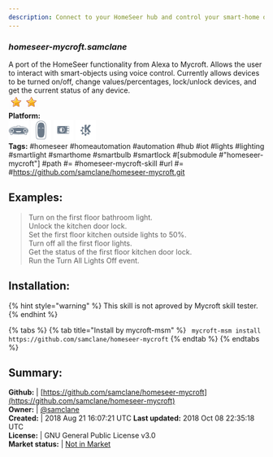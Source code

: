 ```yaml
---
description: Connect to your HomeSeer hub and control your smart-home devices using Mycroft
---
```


### _homeseer-mycroft.samclane_  
A port of the HomeSeer functionality from Alexa to Mycroft. Allows the user to interact with smart-objects using voice
control. Currently allows devices to be turned on/off, change values/percentages, lock/unlock devices, and get the
current status of any device.  
![](../.gitbook/assets/star.png)![](../.gitbook/assets/star.png)  
**Platform:**  
 ![Mark I](../.gitbook/assets/mark-1-icon.png)  ![Mark II](../.gitbook/assets/mark-2-icon.png)  ![Picroft](../.gitbook/assets/picroft-icon.png)  ![plasmoid](../.gitbook/assets/kde.png)   
**Tags:** \#homeseer \#homeautomation \#automation \#hub \#iot \#lights \#lighting \#smartlight \#smarthome \#smartbulb \#smartlock \#[submodule \#"homeseer-mycroft"] \#path \#= \#homeseer-mycroft-skill \#url \#= \#https://github.com/samclane/homeseer-mycroft.git   
## Examples:  
> Turn on the first floor bathroom light.  
> Unlock the kitchen door lock.  
> Set the first floor kitchen outside lights to 50%.  
> Turn off all the first floor lights.  
> Get the status of the first floor kitchen door lock.  
> Run the Turn All Lights Off event.  
  
## Installation:  
{% hint style="warning" %}
This skill is not aproved by Mycroft skill tester.
{% endhint %}
    
{% tabs %}
{% tab title="Install by mycroft-msm" %}
``` mycroft-msm install https://github.com/samclane/homeseer-mycroft```
{% endtab %}
  {% endtabs %}
    
## Summary:  
**Github:** | [https://github.com/samclane/homeseer-mycroft](https://github.com/samclane/homeseer-mycroft)  
**Owner:** | [@samclane](https://github.com/samclane)  
**Created:** | 2018 Aug 21 16:07:21 UTC  **Last updated:** 2018 Oct 08 22:35:18 UTC  
**License:** | GNU General Public License v3.0  
**Market status:** | [Not in Market](https://market.mycroft.ai/skill/)  
